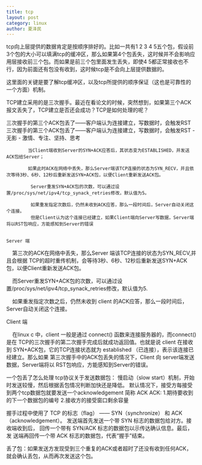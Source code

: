 ```yaml
---
title: tcp
layout: post
category: linux
author: 夏泽民
---
```

tcp向上层提供的数据肯定是按顺序排好的。比如一共有1 2 3 4 5五个包，假设前3个包的大小可以填满tcp的缓冲区，那么如果第4个包丢失，这时候并不会影响应用层接收前三个包。而如果是前三个包里面发生丢失，即使4 5都正常接收也不行，因为前面还有包没有收到，这时候tcp是不会向上层提供数据的。

这里面的关键是要了解tcp缓冲区，以及tcp所提供的顺序保证（这也是可靠性的一个方面）机制。
<!-- more -->
TCP建立采用的是三次握手。最近在看论文的时候，突然想到，如果第三个ACK报文丢失了，TCP建立是否还会成功？TCP是如何处理的呢？

三次握手的第三个ACK包丢了——客户端认为连接建立，写数据时，会触发RST  
三次握手的第三个ACK包丢了——客户端认为连接建立，写数据时，会触发RST - 无影 - 激情、专注、坚持、思考
 
            当Client端收到Server的SYN+ACK应答后，其状态变为ESTABLISHED，并发送ACK包给Server；
 
            如果此时ACK在网络中丢失，那么Server端该TCP连接的状态为SYN_RECV，并且依次等待3秒、6秒、12秒后重新发送SYN+ACK包，以便Client重新发送ACK包。
           
             Server重发SYN+ACK包的次数，可以通过设置/proc/sys/net/ipv4/tcp_synack_retries修改，默认值为5。
             
             如果重发指定次数后，仍然未收到ACK应答，那么一段时间后，Server自动关闭这个连接。
             但是Client认为这个连接已经建立，如果Client端向Server写数据，Server端将以RST包响应，方能感知到Server的错误
             
    
    Server 端

    第三次的ACK在网络中丢失，那么Server 端该TCP连接的状态为SYN_RECV,并且会根据 TCP的超时重传机制，会等待3秒、6秒、12秒后重新发送SYN+ACK包，以便Client重新发送ACK包。

    而Server重发SYN+ACK包的次数，可以通过设置/proc/sys/net/ipv4/tcp_synack_retries修改，默认值为5.

    如果重发指定次数之后，仍然未收到 client 的ACK应答，那么一段时间后，Server自动关闭这个连接。



Client 端

    在linux c 中，client 一般是通过 connect() 函数来连接服务器的，而connect()是在 TCP的三次握手的第二次握手完成后就成功返回值。也就是说 client 在接收到 SYN+ACK包，它的TCP连接状态就为 established （已连接），表示该连接已经建立。那么如果 第三次握手中的ACK包丢失的情况下，Client 向 server端发送数据，Server端将以 RST包响应，方能感知到Server的错误。


一个包丢了怎么处理
tcp协议关于发送数据包：
慢启动（slow start）机制，开始时发送较慢，然后根据丢包情况判断加快还是降低。
默认情况下，接受方每接受到两个tcp数据包就要发送一个acknowledgement 简称 ACK
ACK:
1.期待要收到的下一个数据包的编号
2.接收方的接受窗口剩余容量

握手过程中使用了 TCP 的标志（flag） —— SYN（synchronize） 和 ACK（acknowledgement）。 发送端首先发送一个带 SYN 标志的数据包给对方。接收端收到后， 回传一个带有 SYN/ACK 标志的数据包以示传达确认信息。最后，发 送端再回传一个带 ACK 标志的数据包，代表“握手”结束。

丢了包：如果发送方发现受到三个重复的ACK或者超时了还没有收到任何ACK，就会确认丢包，从而再次发送这个包。
